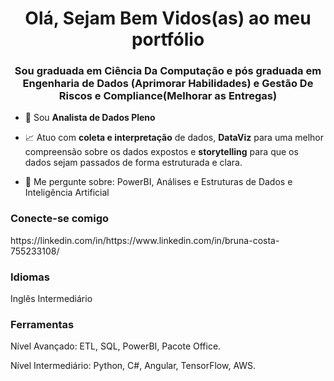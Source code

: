 <h1 align="center">Olá, Sejam Bem Vidos(as) ao meu portfólio</h1>
<h3 align="center">Sou graduada em Ciência Da Computação e pós graduada em Engenharia de Dados (Aprimorar Habilidades) e Gestão De Riscos e Compliance(Melhorar as Entregas)</h3>

- 🎲 Sou **Analista de Dados Pleno**
- 📈 Atuo com **coleta e interpretação** de dados, **DataViz** para uma melhor compreensão sobre os dados expostos e **storytelling** para que os dados sejam passados de forma estruturada e clara.

- 💬 Me pergunte sobre: PowerBI, Análises e Estruturas de Dados e Inteligência Artificial 

<h3 align="left">Conecte-se comigo</h3>
https://linkedin.com/in/https://www.linkedin.com/in/bruna-costa-755233108/
</p>

<h3 align="left">Idiomas</h3>
Inglês Intermediário
</p>
<h3 align="left">Ferramentas</h3>
Nível Avançado: ETL, SQL, PowerBI, Pacote Office.
</p>
Nível Intermediário:  Python, C#, Angular, TensorFlow, AWS.
